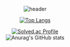 <div align='center'>

![header](https://capsule-render.vercel.app/api?type=waving&color=auto&height=165&section=header&text=DongJun%20Kim&fontSize=80&fontAlign=60)

  
[![Top Langs](https://github-readme-stats.vercel.app/api/top-langs/?username=Kim-Dong-Jun99&layout=compact&theme=onedark)](https://github.com/anuraghazra/github-readme-stats) 

[![Solved.ac Profile](http://mazassumnida.wtf/api/v2/generate_badge?boj=rlaehdwns99)](https://solved.ac/rlaehdwns99/)  
![Anurag's GitHub stats](https://github-readme-stats.vercel.app/api?username=Kim-Dong-Jun99&show_icons=true&theme=radical)  
</div>
